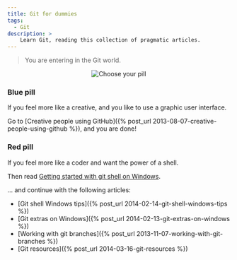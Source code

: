 ```yaml
---
title: Git for dummies
tags:
  - Git
description: >
    Learn Git, reading this collection of pragmatic articles.
---
```


> You are entering in the Git world.

<center><img src="/images{{ page.id }}/redblue_pill.jpg" alt="Choose your pill" class="responsive"></center>

### Blue pill

<div class="paper info">If you feel more like a creative, and you like to use a graphic user interface.</div>

Go to [Creative people using GitHub]({% post_url 2013-08-07-creative-people-using-github %}), and you are done!

### Red pill

<div class="paper danger">If you feel more like a coder and want the power of a shell.</div>

Then read [Getting started with git shell on Windows](http://g14n.info/2013/04/getting-started-with-git-shell).

... and continue with the following articles:

* [Git shell Windows tips]({% post_url 2014-02-14-git-shell-windows-tips %})
* [Git extras on Windows]({% post_url 2014-02-13-git-extras-on-windows %})
* [Working with git branches]({% post_url 2013-11-07-working-with-git-branches %})
* [Git resources]({% post_url 2014-03-16-git-resources %})
